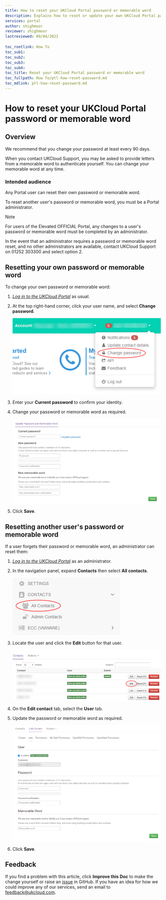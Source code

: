 ```yaml
---
title: How to reset your UKCloud Portal password or memorable word
description: Explains how to reset or update your own UKCloud Portal password or memorable word or another user's
services: portal
author: shighmoor
reviewer: shighmoor
lastreviewed: 09/04/2021

toc_rootlink: How To
toc_sub1:
toc_sub2:
toc_sub3:
toc_sub4:
toc_title: Reset your UKCloud Portal password or memorable word
toc_fullpath: How To/ptl-how-reset-password.md
toc_mdlink: ptl-how-reset-password.md
---
```


# How to reset your UKCloud Portal password or memorable word

## Overview

We recommend that you change your password at least every 90 days.

When you contact UKCloud Support, you may be asked to provide letters from a memorable word to authenticate yourself. You can change your memorable word at any time.

### Intended audience

Any Portal user can reset their own password or memorable word.

To reset another user's password or memorable word, you must be a Portal administrator.

> [!NOTE]
> For users of the Elevated OFFICIAL Portal, any changes to a user's password or memorable word must be completed by an administrator.

In the event that an administrator requires a password or memorable word reset, and no other administrators are available, contact UKCloud Support on 01252 303300 and select option 2.

## Resetting your own password or memorable word

To change your own password or memorable word:

1. [*Log in to the UKCloud Portal*](ptl-gs.md#logging-in-to-the-ukcloud-portal) as usual.

2. At the top right-hand corner, click your user name, and select **Change password**.

   ![Change password menu option](images/ptl-mnu-change-password.png)

3. Enter your **Current password** to confirm your identity.

4. Change your password or memorable word as required.

   ![Update Password and Memorable Word](images/ptl-update-password.png)

5. Click **Save**.

## Resetting another user's password or memorable word

If a user forgets their password or memorable word, an administrator can reset them:

1. [*Log in to the UKCloud Portal*](ptl-gs.md#logging-in-to-the-ukcloud-portal) as an administrator.

2. In the navigation panel, expand **Contacts** then select **All contacts**.

   ![All contacts menu option](images/ptl-mnu-all-contacts.png)

3. Locate the user and click the **Edit** button for that user.

   ![Edit contact button](images/ptl-contact-btn-edit.png)

4. On the **Edit contact** tab, select the **User** tab.

5. Update the password or memorable word as required.

   ![Edit user](images/ptl-update-user-password.png)

6. Click **Save**.

## Feedback

If you find a problem with this article, click **Improve this Doc** to make the change yourself or raise an [issue](https://github.com/UKCloud/documentation/issues) in GitHub. If you have an idea for how we could improve any of our services, send an email to <feedback@ukcloud.com>.
